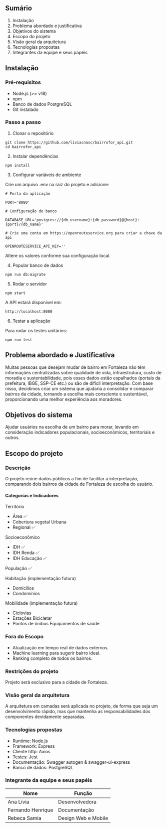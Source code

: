 ## Sumário
1. Instalação
2. Problema abordado e justificativa
3. Objetivos do sistema
4. Escopo do projeto
5. Visão geral da arquitetura
6. Tecnologias propostas
7. Integrantes da equipe e seus papéis

## Instalação 

### Pré-requisitos

- Node.js (>= v18)
- npm
- Banco de dados PostgreSQL
- Git instalado

### Passo a passo

1. Clonar o repositório

```
git clone https://github.com/liviacnasc/bairrofor_api.git
cd bairrofor_api
```

2. Instalar dependências
```
npm install
```

3. Configurar variáveis de ambiente

Crie um arquivo .env na raiz do projeto e adicione:

```
# Porta da aplicação

PORT='8080'

# Configuração do banco

DATABASE_URL='postgres://{db_username}:{db_password}@{host}:{port}/{db_name}'

# Crie uma conta em https://openrouteservice.org para criar a chave da api

OPENROUTESERVICE_API_KEY=''
```
Altere os valores conforme sua configuração local.

4. Popular banco de dados

```
npm run db:migrate
```

5. Rodar o servidor

```
npm start
```


A API estará disponível em:

```
http://localhost:8080
```

6. Testar a aplicação

Para rodar os testes unitários:

```
npm run test
```


## Problema abordado e Justificativa

Muitas pessoas que desejam mudar de bairro em Fortaleza não têm informações centralizadas sobre qualidade de vida, infraestrutura, custo de moradia e sustentabilidade, pois esses dados estão espalhados (portais da prefeitura, IBGE, SSP-CE etc.) ou são de difícil interpretação. Com base nisso, decidimos criar um sistema que ajudaria a consolidar e comparar bairros da cidade, tornando a escolha mais consciente e sustentável, proporcionando uma melhor experiência aos moradores.
## Objetivos do sistema

Ajudar usuários na escolha de um bairro para morar, levando em consideração indicadores populacionais, socioeconômicos, territoriais e outros.
## Escopo do projeto
### Descrição

O projeto reúne dados públicos a fim de facilitar a interpretação, comparando dois bairros da cidade de Fortaleza de escolha do usuário.

#### Categorias e Indicadores

Território
- Área ✅
- Cobertura vegetal Urbana
- Regional ✅

Socioeconômico
- IDH ✅
- IDH Renda ✅
- IDH Educação ✅

População ✅

Habitação (implementação futura)
- Domicílios
- Condomínios

Mobilidade (implementação futura)
- Ciclovias
- Estações Bicicletar
- Pontos de ônibus
Equipamentos de saúde

### Fora do Escopo
- Atualização em tempo real de dados externos.
- Machine learning para sugerir bairro ideal.
- Ranking completo de todos os bairros.
### Restrições do projeto

Projeto será exclusivo para a cidade de Fortaleza.
### Visão geral da arquitetura

A arquitetura em camadas será aplicada no projeto, de forma que seja um desenvolvimento rápido, mas que mantenha as responsabilidades dos componentes devidamente separadas.
### Tecnologias propostas

- Runtime: Node.js
- Framework: Express
- Cliente http: Axios
- Testes: Jest
- Documentação: Swagger autogen & swagger-ui-express
- Banco de dados: PostgreSQL

### Integrante da equipe e seus papéis

Nome                    | Função     |
------------------------|--------------|
Ana Lívia  | Desenvolvedora    |
Fernando Henrique | Documentação |
Rebeca Samia | Design Web e Mobile |
